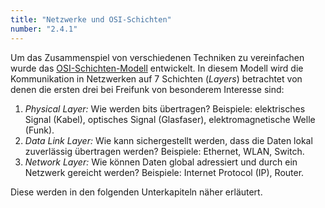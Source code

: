 ```yaml
---
title: "Netzwerke und OSI-Schichten"
number: "2.4.1"
---
```


Um das Zusammenspiel von verschiedenen Techniken zu vereinfachen wurde das [OSI-Schichten-Modell](https://de.wikipedia.org/wiki/OSI-Modell#Die_sieben_Schichten) entwickelt. In diesem Modell wird die Kommunikation in Netzwerken auf 7 Schichten (*Layers*) betrachtet von denen die ersten drei bei Freifunk von besonderem Interesse sind:

1. *Physical Layer:* Wie werden bits übertragen? Beispiele: elektrisches Signal (Kabel), optisches Signal (Glasfaser), elektromagnetische Welle (Funk).
2. *Data Link Layer:* Wie kann sichergestellt werden, dass die Daten lokal zuverlässig übertragen werden? Beispiele: Ethernet, WLAN, Switch.
3. *Network Layer:* Wie können Daten global adressiert und durch ein Netzwerk gereicht werden? Beispiele: Internet Protocol (IP), Router.

Diese werden in den folgenden Unterkapiteln näher erläutert.
